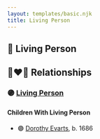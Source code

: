 ```yaml
---
layout: templates/basic.njk
title: Living Person
---
```

## 🔵 Living Person

## 👩‍❤️‍👨 Relationships

### 🟣 [Living Person](/people/3/35247110)

#### Children With Living Person
* 🟣 [Dorothy Evarts](/people/5/59501816), b. 1686
